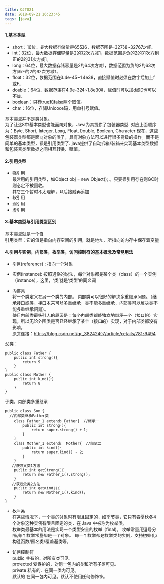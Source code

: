```yaml
---
title: OJT021
date: 2018-09-21 16:23:45
tags: [java]
---
```

#### 1.基本类型
- short：16位，最大数据存储量是65536，数据范围是-32768~32767之间。
- int：32位，最大数据存储容量是2的32次方减1，数据范围是负的2的31次方到正的2的31次方减1。
- long：64位，最大数据存储容量是2的64次方减1，数据范围为负的2的63次方到正的2的63次方减1。
- float：32位，数据范围在3.4e-45~1.4e38，直接赋值时必须在数字后加上f或F。
- double：64位，数据范围在4.9e-324~1.8e308，赋值时可以加d或D也可以不加。
- boolean：只有true和false两个取值。
- char：16位，存储Unicode码，用单引号赋值。

基本类型并不是类对象。<br>
为了让这8中基本类型也能面向对象，Java为其提供了包装器类型.
对应上面顺序为：Byte, Short, Integer, Long, Float, Double, Boolean, Character
现在，这些包装器类型都是面向对象的类了，具有对象方法可以进行很多高级的操作，而不是简单的基本类型，都是引用类型了.
java提供了自动拆箱/装箱来实现基本类型数据和包装器类型数据之间相互转换、赋值。

#### 2.引用类型
- 强引用<br>
最常用的引用类型，如Object obj = new Object(); 。只要强引用存在则GC时则必定不被回收。<br>
其它三个暂时不太理解，以后接触再添加
- 软引用
- 弱引用
- 虚引用

#### 3.基本类型与引用类型区别
基本类型就是一个值<br>
引用类型：它的值是指向内存空间的引用，就是地址，所指向的内存中保存着变量<br>
<!-- more -->
#### 4.引用与实例，内部类，枚举类，访问控制符的基本概念及常见用法
- 引用(reference) :
指向一个对象<br>
- 实例(instance):
按照通俗的说法，每个对象都是某个类（class）的一个实例（instance），这里，‘类’就是‘类型’的同义词

- 内部类<br>
将一个类定义在另一个类的内部。
内部类可以很好的解决多重继承问题。（继承接口或类，接口本来可以多重继承，类不能多重继承，内部类可以解决类不能多重继承问题）。<br>
使用内部类最吸引人的原因是：每个内部类都能独立地继承一个（接口的）实现，所以无论外围类是否已经继承了某个（接口的）实现，对于内部类都没有影响。<br>
原文连接：https://blog.csdn.net/qq_38242407/article/details/78159494

父类：
```
public class Father {
	public int strong(){
		return 9;
	}
}
public class Mother {
	public int kind(){
		return 8;
	}
}
```

子类，内部类多重继承
```
public class Son {
  //内部类继承Father类
	class Father_1 extends Father{  //继承一
		public int strong(){
			return super.strong() + 1;
		}
	}
	class Mother_1 extends  Mother{  //继承二
		public int kind(){
			return super.kind() - 2;
		}
	}
   //获取父类1方法
	public int getStrong(){
		return new Father_1().strong();
	}
   //获取父类2方法
	public int getKind(){
		return new Mother_1().kind();
	}
}
```

- 枚举类<br>
在某些情况下，一个类的对象时有限且固定的，如季节类，它只有春夏秋冬4个对象这种实例有限且固定的类，在 Java 中被称为枚举类。<br>
枚举类最基本的用法是实现一个类型安全的枚举（final)。
枚举常量用逗号分隔,每个枚举常量都是一个对象。
每一个枚举都是枚举类的实例，支持初始化/构造函数/匿名类/覆盖基类等。

- 访问控制符<br>
public	共有的，对所有类可见。<br>
protected	受保护的，对同一包内的类和所有子类可见。<br>
private	私有的，在同一类内可见。<br>
默认的	在同一包内可见。默认不使用任何修饰符。<br>
